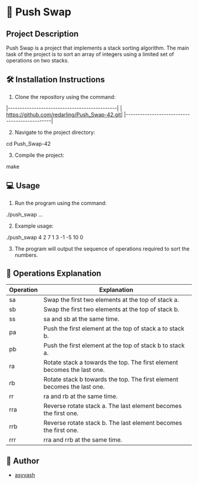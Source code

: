 # 🚀 Push Swap

## Project Description
Push Swap is a project that implements a stack sorting algorithm. The main task of the project is to sort an array of integers using a limited set of operations on two stacks.

## 🛠️ Installation Instructions
1. Clone the repository using the command:
   
|----------------------------------------------|
| https://github.com/redarling/Push_Swap-42.git|
|----------------------------------------------|

2. Navigate to the project directory:

cd Push_Swap-42

3. Compile the project:

make


## 💻 Usage
1. Run the program using the command:

./push_swap <num1> <num2> <num3> ...

2. Example usage:

./push_swap 4 2 7 1 3 -1 -5 10 0

3. The program will output the sequence of operations required to sort the numbers.

## 📄 Operations Explanation
| Operation | Explanation                                 |
|-----------|---------------------------------------------|
| sa        | Swap the first two elements at the top of stack a. |
| sb        | Swap the first two elements at the top of stack b. |
| ss        | sa and sb at the same time.                  |
| pa        | Push the first element at the top of stack a to stack b. |
| pb        | Push the first element at the top of stack b to stack a. |
| ra        | Rotate stack a towards the top. The first element becomes the last one. |
| rb        | Rotate stack b towards the top. The first element becomes the last one. |
| rr        | ra and rb at the same time.                  |
| rra       | Reverse rotate stack a. The last element becomes the first one. |
| rrb       | Reverse rotate stack b. The last element becomes the first one. |
| rrr       | rra and rrb at the same time.                |

## 📝 Author
- [asyvash](https://github.com/redarling)
